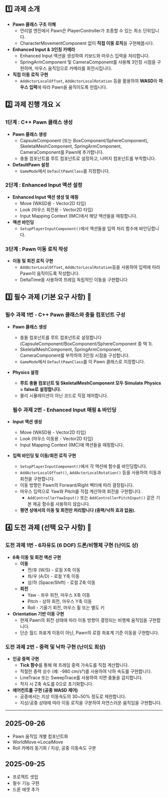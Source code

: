 ## 1️⃣ 과제 소개

- **Pawn 클래스 구조 이해**
    - 언리얼 엔진에서 Pawn은 PlayerController가 조종할 수 있는 최소 단위입니다.
    - CharacterMovementComponent 없이 **직접 이동 로직**을 구현해봅시다.
- **Enhanced Input & 3인칭 카메라**
    - Enhanced Input 액션을 생성하여 키보드와 마우스 입력을 처리합니다.
    - SpringArmComponent 및 CameraComponent를 사용해 3인칭 시점을 구현하며, 마우스 움직임으로 카메라를 회전시킵니다.
- **직접 이동 로직 구현**
    - `AddActorLocalOffset`, `AddActorLocalRotation` 등을 활용하여 **WASD**와 **마우스 입력**에 따라 Pawn을 움직이도록 만듭니다.

## 2️⃣ 과제 진행 개요 ⚔️

### 1단계 : C++ Pawn 클래스 생성

- **Pawn 클래스 생성**
    - CapsuleComponent (또는 BoxComponent/SphereComponent), SkeletalMeshComponent, SpringArmComponent, CameraComponent를 Pawn에 추가합니다.
    - 충돌 컴포넌트를 루트 컴포넌트로 설정하고, 나머지 컴포넌트를 부착합니다.
- **DefaultPawn 설정**
    - `GameMode`에서 `DefaultPawnClass`를 지정합니다.

### 2단계 : Enhanced Input 액션 설정

- **Enhanced Input 액션 생성 및 매핑**
    - Move (WASD용 - Vector2D 타입)
    - Look (마우스 회전용 - Vector2D 타입)
    - Input Mapping Context (IMC)에서 해당 액션들을 매핑합니다.
- **액션 바인딩**
    - `SetupPlayerInputComponent()`에서 액션들을 입력 처리 함수에 바인딩합니다.

### 3단계 : Pawn 이동 로직 작성

- **이동 및 회전 로직 구현**
    - `AddActorLocalOffset`, `AddActorLocalRotation`등을 사용하여 입력에 따라 Pawn이 움직이도록 작성합니다.
    - DeltaTime을 사용하여 프레임 독립적인 이동을 구현합니다

## 3️⃣ 필수 과제 (기본 요구 사항) 🐣

### **필수 과제 1번 - C++ Pawn 클래스와 충돌 컴포넌트 구성**

- **Pawn 클래스 생성**
    - 충돌 컴포넌트를 루트 컴포넌트로 설정합니다 (CapsuleComponent/BoxComponent/SphereComponent 중 택 1).
    - SkeletalMeshComponent, SpringArmComponent, CameraComponent를 부착하여 3인칭 시점을 구성합니다.
    - `GameMode`에서 `DefaultPawnClass`를 이 Pawn 클래스로 지정합니다.
- **Physics 설정**
    - **루트 충돌 컴포넌트 및 SkeletalMeshComponent 모두 Simulate Physics = false로 설정합니다.**
    - 물리 시뮬레이션이 아닌 코드로 직접 제어합니다.

    ### **필수 과제 2번 - Enhanced Input 매핑 & 바인딩**

- **Input 액션 생성**
    - Move (WASD용 - Vector2D 타입)
    - Look (마우스 이동용 - Vector2D 타입)
    - Input Mapping Context (IMC)에 액션들을 매핑합니다.
- **입력 바인딩 및 이동/회전 로직 구현**
    - `SetupPlayerInputComponent()`에서 각 액션에 함수를 바인딩합니다.
    - `AddActorLocalOffset()`, `AddActorLocalRotation()` 등을 사용하여 이동과 회전을 구현합니다.
    - 이동 방향은 Pawn의 Forward/Right 벡터에 따라 결정됩니다.
    - 마우스 입력으로 Yaw와 Pitch를 직접 계산하여 회전을 구현합니다.
        - `AddControllerYawInput()` 또는 `AddControllerPitchInput()` 같은 기본 제공 함수를 사용하지 않습니다.
    - **평면 상에서의 이동 및 회전만 처리합니다 (중력/낙하 효과 없음).**

## 4️⃣ 도전 과제 (선택 요구 사항) 🦅

### **도전 과제 1번 - 6자유도 (6 DOF) 드론/비행체 구현 (난이도 상)**

- **6축 이동 및 회전 액션 구현**
    - **이동**
        - 전/후 (W/S) - 로컬 X축 이동
        - 좌/우 (A/D) - 로컬 Y축 이동
        - 상/하 (Space/Shift) - 로컬 Z축 이동
    - **회전**
        - Yaw - 좌우 회전, 마우스 X축 이동
        - Pitch - 상하 회전, 마우스 Y축 이동
        - Roll - 기울기 회전, 마우스 휠 또는 별도 키
- **Orientation 기반 이동 구현**
    - 현재 Pawn의 회전 상태에 따라 이동 방향이 결정되는 비행체 움직임을 구현합니다.
    - 단순 월드 좌표계 이동이 아닌, Pawn의 로컬 좌표계 기준 이동을 구현합니다.

### **도전 과제 2번 - 중력 및 낙하 구현 (난이도 최상)**

- **인공 중력 구현**
    - **Tick 함수**를 통해 매 프레임 중력 가속도를 직접 계산합니다.
    - 적절한 중력 상수 (예: -980 cm/s²)를 사용하여 낙하 속도를 구현합니다.
    - LineTrace 또는 SweepTrace를 사용하여 지면 충돌을 감지합니다.
    - 착지 시 Z축 속도를 0으로 초기화합니다.
- **에어컨트롤 구현 (공중 WASD 제어)**
    - 공중에서는 지상 이동속도의 30~50% 정도로 제한합니다.
    - 지상/공중 상태에 따라 이동 로직을 구분하여 자연스러운 움직임을 구현합니다.
---

## 2025-09-26
 - Pawn 움직임 개별 컴포넌트화
 - WorldMove->LocalMove
 - Roll 카메라 동기화 / 지상, 공중 이동속도 구분

## 2025-09-25
 - 프로젝트 셋업
 - 필수 기능 구현
 - 드론 에셋 추가

